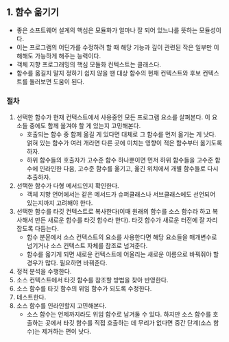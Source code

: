 ## 1. 함수 옮기기
- 좋은 소프트웨어 설계의 핵심은 모듈화가 얼마나 잘 되어 있느냐를 뜻하는 모듈성이다.
- 이는 프로그램의 어딘가를 수정하려 할 때 해당 기능과 깊이 관련된 작은 일부만 이해해도 가능하게 해주는 능력이다.
- 객체 지향 프로그래밍의 핵심 모듈화 컨텍스트는 클래스다.
- 함수를 옮길지 말지 정하기 쉽지 않을 땐 대상 함수의 현재 컨텍스트와 후보 컨텍스트를 둘러보면 도움이 된다.

### 절차
1. 선택한 함수가 현재 컨택스트에서 사용중인 모든 프로그램 요소를 살펴본다. 이 요소들 중에도 함께 옮겨야 할 게 있는지 고민해본다.
   - 호출되는 함수 중 함께 옮길 게 있다면 대체로 그 함수를 먼저 옮기는 게 낫다. 얽혀 있는 함수가 여러 개라면 다른 곳에 미치는 영향이 적은 함수부터 옮기도록 하자.
   - 하위 함수들의 호출자가 고수준 함수 하나뿐이면 먼저 하위 함수들을 고수준 함수에 인라인한 다음, 고수준 함수를 옮기고, 옮긴 위치에서 개별 함수들로 다시 추출하자.
2. 선택한 함수가 다형 메서드인지 확인한다.
    - 객체 지향 언어에서는 같은 메서드가 슈퍼클래스나 서브클래스에도 선언되어 있는지까지 고려해야 한다.
3. 선택한 함수를 타깃 컨텍스트로 복사한다(이때 원래의 함수를 소스 함수라 하고 복사해서 만든 새로운 함수를 타깃 함수라 한다). 타깃 함수가 새로운 터전에 잘 자리 잡도록 다듬는다.
    - 함수 분몬에서 소스 컨텍스트의 요소를 사용한다면 해당 요소들을 매개변수로 넘기거나 소스 컨텍스트 자체를 참조로 넘겨준다.
    - 함수를 옮기게 되면 새로운 컨텍스트에 어울리는 새로운 이름으로 바꿔줘야 할 경우가 많다. 필요하면 바꿔준다.
4. 정적 분석을 수행한다.
5. 소스 컨텍스트에서 타깃 함수를 참조할 방법을 찾아 반영한다.
6. 소스 함수를 타깃 함수의 위임 함수가 되도록 수정한다.
7. 테스트한다.
8. 소스 함수를 인라인할지 고민해본다.
    - 소스 함수는 언제까지라도 위임 함수로 남겨둘 수 있다. 하지만 소스 함수를 호출하는 곳에서 타깃 함수를 직접 호출하는 데 무리가 없다면 중간 단계(소스 함수)는 제거하는 편이 낫다.
